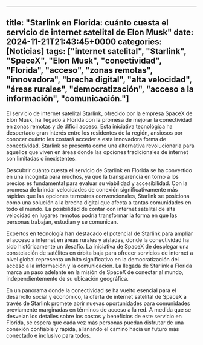 
---
title: "Starlink en Florida: cuánto cuesta el servicio de internet satelital de Elon Musk"
date: 2024-11-21T21:43:45+0000
categories: [Noticias]
tags: ["internet satelital", "Starlink", "SpaceX", "Elon Musk", "conectividad", "Florida", "acceso", "zonas remotas", "innovadora", "brecha digital", "alta velocidad", "áreas rurales", "democratización", "acceso a la información", "comunicación."]
---

El servicio de internet satelital Starlink, ofrecido por la empresa SpaceX de Elon Musk, ha llegado a Florida con la promesa de mejorar la conectividad en zonas remotas y de difícil acceso. Esta iniciativa tecnológica ha despertado gran interés entre los residentes de la región, ansiosos por conocer cuánto les costará acceder a esta innovadora forma de conectividad. Starlink se presenta como una alternativa revolucionaria para aquellos que viven en áreas donde las opciones tradicionales de internet son limitadas o inexistentes.

Descubrir cuánto cuesta el servicio de Starlink en Florida se ha convertido en una incógnita para muchos, ya que la transparencia en torno a los precios es fundamental para evaluar su viabilidad y accesibilidad. Con la promesa de brindar velocidades de conexión significativamente más rápidas que las opciones terrestres convencionales, Starlink se posiciona como una solución a la brecha digital que afecta a tantas comunidades en todo el mundo. La posibilidad de contar con internet satelital de alta velocidad en lugares remotos podría transformar la forma en que las personas trabajan, estudian y se comunican.

Expertos en tecnología han destacado el potencial de Starlink para ampliar el acceso a internet en áreas rurales y aisladas, donde la conectividad ha sido históricamente un desafío. La iniciativa de SpaceX de desplegar una constelación de satélites en órbita baja para ofrecer servicios de internet a nivel global representa un hito significativo en la democratización del acceso a la información y la comunicación. La llegada de Starlink a Florida marca un paso adelante en la misión de SpaceX de conectar al mundo, independientemente de su ubicación geográfica.

En un panorama donde la conectividad se ha vuelto esencial para el desarrollo social y económico, la oferta de internet satelital de SpaceX a través de Starlink promete abrir nuevas oportunidades para comunidades previamente marginadas en términos de acceso a la red. A medida que se desvelan los detalles sobre los costos y beneficios de este servicio en Florida, se espera que cada vez más personas puedan disfrutar de una conexión confiable y rápida, allanando el camino hacia un futuro más conectado e inclusivo para todos.
    